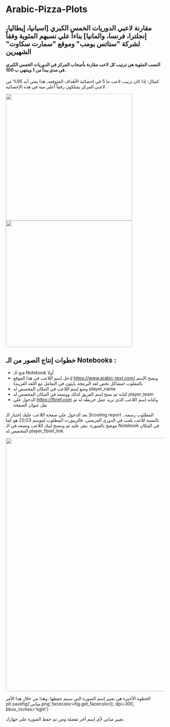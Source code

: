 # Arabic-Pizza-Plots

## مقارنة لاعبي الدوريات الخمس الكبري [اسبانيا، إيطاليا، إنجلترا، فرنسا، والمانيا] بناءاً علي نسبهم المئوية وفقاً لشركة "ستاتس بومب" وموقع "سمارت سكاوت" الشهيرين 


#### النسب المئوية هي ترتيب كل لاعب مقارنة بأصحاب المركز في الدوريات الخمس الكبري في مدي يبدأ من 1 وينتهي ب 100.
كمثال: إذا كان ترتيب لاعب ما 5 في إحصائية الأهداف المتوقعه، هذا يعني أنه 95% من لاعبي المركز يمتلكون رقماً أعلي منه في هذه الإحصائية.


<p float="center">


<img src="https://user-images.githubusercontent.com/73742092/206175530-7744925e-d708-473c-92ea-8e6e1a802910.png" width="400"> 


<img src="https://user-images.githubusercontent.com/73742092/206175557-2796b5df-36e6-4c59-a9f4-4fe966f49918.png" width="400">
</p>


## خطوات إنتاج الصور من الـ Notebooks :
- فتح الـ Notebook أولا
- إدخل إسم اللاعب في هذا الموقع https://www.arabic-text.com/ ونسخ الإسم بالمقلوب (مشاكل تخص لغة البرمجة بايثون في التعامل مع اللغة العربية)
- وضع إسم اللاعب في المكان المخصص له player_name
- كتابة ثم نسخ إسم الفريق كذلك ووضعه في المكان المخصص له player_team
- الدخول علي https://fbref.com وكتابة إسم اللاعب الذي تريد عمل خريطة له ثم نقل عنوان الصفحة

 بعد الدخول علي صفحة اللاعب عليك إختيار الـ Scouting report المطلوب رسمه..
بالنسبة للاعب يلعب في الدوري الفرنسي، فالريبورت المطلوب لموسم 22/23 هو كما موضح بالصورة. ننقر عليه ثم وننسخ لينك اللاعب ونضعه في الـ Notebook في المكان المخصص له 
player_fbref_link

<img src="https://user-images.githubusercontent.com/73742092/206179893-3cb3f5a9-5fc6-425c-9bb6-fde42c467ddb.png" width="800">


الخطوة الأخيرة هي تغيير إسم الصورة التي سيتم حفظها، وهذا من خلال هذا الأمر 
plt.savefig('مبابي.png',facecolor=fig.get_facecolor(), dpi=300, bbox_inches='tight')

تغيير مبابي لأي إسم أخر تفضله ومن ثم حفظ الصورة علي جهازك.
